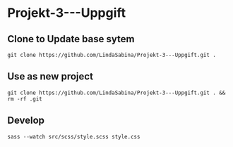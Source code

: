 # Projekt-3---Uppgift


## Clone to Update base sytem
`git clone https://github.com/LindaSabina/Projekt-3---Uppgift.git .`

## Use as new project
`git clone https://github.com/LindaSabina/Projekt-3---Uppgift.git . && rm -rf .git`

## Develop
`sass --watch src/scss/style.scss style.css`
